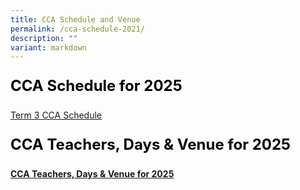 ```yaml
---
title: CCA Schedule and Venue
permalink: /cca-schedule-2021/
description: ""
variant: markdown
---
```

<p style="font-size: 24px; color: black; font-weight: bold;">CCA Schedule for 2025</p>


[Term 3 CCA Schedule](https://drive.google.com/file/d/1ocXAzwePyulfigIClPQSHSNm7ltUi4Aq/view?usp=drive_link)





<p style="font-size: 24px; color: black; font-weight: bold;">CCA Teachers, Days &amp; Venue for 2025</p>

**[CCA Teachers, Days &amp; Venue for 2025](https://drive.google.com/file/d/1vA2U-QX_b3XXMNsho3oQNVKVT2TJWxbE/view?usp=sharing)**
